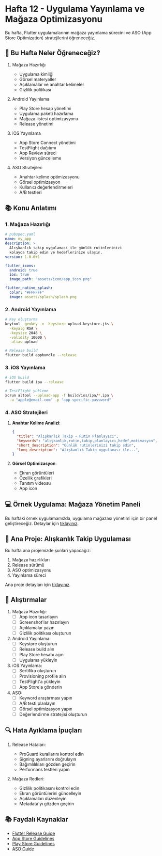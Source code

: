 # Hafta 12 - Uygulama Yayınlama ve Mağaza Optimizasyonu

Bu hafta, Flutter uygulamalarının mağaza yayınlama sürecini ve ASO (App Store Optimization) stratejilerini öğreneceğiz.

## 🎯 Bu Hafta Neler Öğreneceğiz?

1. Mağaza Hazırlığı
   - Uygulama kimliği
   - Görsel materyaller
   - Açıklamalar ve anahtar kelimeler
   - Gizlilik politikası

2. Android Yayınlama
   - Play Store hesap yönetimi
   - Uygulama paketi hazırlama
   - Mağaza listesi optimizasyonu
   - Release yönetimi

3. iOS Yayınlama
   - App Store Connect yönetimi
   - TestFlight dağıtımı
   - App Review süreci
   - Versiyon güncelleme

4. ASO Stratejileri
   - Anahtar kelime optimizasyonu
   - Görsel optimizasyon
   - Kullanıcı değerlendirmeleri
   - A/B testleri

## 📚 Konu Anlatımı

### 1. Mağaza Hazırlığı

```yaml
# pubspec.yaml
name: my_app
description: >
  Alışkanlık takip uygulaması ile günlük rutinlerinizi
  kolayca takip edin ve hedeflerinize ulaşın.
version: 1.0.0+1

flutter_icons:
  android: true
  ios: true
  image_path: "assets/icon/app_icon.png"

flutter_native_splash:
  color: "#FFFFFF"
  image: assets/splash/splash.png
```

### 2. Android Yayınlama

```bash
# Key oluşturma
keytool -genkey -v -keystore upload-keystore.jks \
  -keyalg RSA \
  -keysize 2048 \
  -validity 10000 \
  -alias upload

# Release build
flutter build appbundle --release
```

### 3. iOS Yayınlama

```bash
# iOS build
flutter build ipa --release

# TestFlight yükleme
xcrun altool --upload-app -f build/ios/ipa/*.ipa \
  -u "apple@email.com" -p "app-specific-password"
```

### 4. ASO Stratejileri

1. **Anahtar Kelime Analizi**:
   ```json
   {
     "title": "Alışkanlık Takip - Rutin Planlayıcı",
     "keywords": "alışkanlık,rutin,takip,planlayıcı,hedef,motivasyon",
     "short_description": "Günlük rutinlerinizi takip edin",
     "long_description": "Alışkanlık Takip uygulaması ile...",
   }
   ```

2. **Görsel Optimizasyon**:
   - Ekran görüntüleri
   - Özellik grafikleri
   - Tanıtım videosu
   - App icon

## 💻 Örnek Uygulama: Mağaza Yönetim Paneli

Bu haftaki örnek uygulamamızda, uygulama mağazası yönetimi için bir panel geliştireceğiz. Detaylar için [tıklayınız](./ornek_uygulama/README.md).

## 🚀 Ana Proje: Alışkanlık Takip Uygulaması

Bu hafta ana projemizde şunları yapacağız:

1. Mağaza hazırlıkları
2. Release sürümü
3. ASO optimizasyonu
4. Yayınlama süreci

Ana proje detayları için [tıklayınız](./ana_proje/README.md).

## 🎯 Alıştırmalar

1. Mağaza Hazırlığı:
   - [ ] App icon tasarlayın
   - [ ] Screenshot'lar hazırlayın
   - [ ] Açıklamalar yazın
   - [ ] Gizlilik politikası oluşturun

2. Android Yayınlama:
   - [ ] Keystore oluşturun
   - [ ] Release build alın
   - [ ] Play Store hesabı açın
   - [ ] Uygulama yükleyin

3. iOS Yayınlama:
   - [ ] Sertifika oluşturun
   - [ ] Provisioning profile alın
   - [ ] TestFlight'a yükleyin
   - [ ] App Store'a gönderin

4. ASO:
   - [ ] Keyword araştırması yapın
   - [ ] A/B testi planlayın
   - [ ] Görsel optimizasyon yapın
   - [ ] Değerlendirme stratejisi oluşturun

## 🔍 Hata Ayıklama İpuçları

1. Release Hataları:
   - ProGuard kurallarını kontrol edin
   - Signing ayarlarını doğrulayın
   - Bağımlılıkları gözden geçirin
   - Performans testleri yapın

2. Mağaza Redleri:
   - Gizlilik politikasını kontrol edin
   - Ekran görüntülerini güncelleyin
   - Açıklamaları düzenleyin
   - Metadata'yı gözden geçirin

## 📚 Faydalı Kaynaklar

- [Flutter Release Guide](https://flutter.dev/docs/deployment/android)
- [App Store Guidelines](https://developer.apple.com/app-store/guidelines/)
- [Play Store Guidelines](https://play.google.com/about/developer-content-policy/)
- [ASO Guide](https://developer.android.com/distribute/best-practices/launch) 